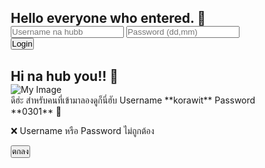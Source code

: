<html lang="en">
<head>
<meta charset="UTF-8">
<meta name="viewport" content="width=device-width, initial-scale=1.0">
<title>Login | Kantamxs</title>
<style>
* { margin: 0; padding: 0; box-sizing: border-box; }

body {
  font-family: 'Comic Sans MS', cursive, sans-serif;
  background: url('https://i.postimg.cc/ZKppQytj/20250806-180912.jpg') no-repeat center center fixed;
  background-size: cover;
  height: 100vh;
  display: flex;
  justify-content: center;
  align-items: center;
}

.center-container {
  display: flex;
  flex-direction: column;
  align-items: center;
  justify-content: center;
  width: 100%;
  max-width: 500px;
}

.login-box {
  background: rgba(255, 240, 245, 0.6);
  backdrop-filter: blur(8px);
  -webkit-backdrop-filter: blur(8px);
  padding: 30px;
  border-radius: 20px;
  text-align: center;
  width: 100%;
  box-shadow: 0 0 20px rgba(0,0,0,0.1);
  transition: transform 0.8s ease, opacity 0.8s ease;
}

h2 { color: #ff69b4; margin-bottom: 20px; }

input[type="text"], input[type="password"] {
  padding: 17px;
  margin: 15px 0;
  width: 100%;
  border: 2px solid #ffb6c1;
  border-radius: 10px;
  font-size: 16px;
  outline: none;
}

button {
  padding: 15px 25px;
  background-color: #ff69b4;
  color: white;
  border: none;
  border-radius: 10px;
  cursor: pointer;
  font-size: 16px;
}

/* กล่องล็อกอิน/ข้อความเลื่อนออก */
.login-box.slide-out { transform: translateX(-150%); opacity: 0; }
#bottomRightBox.hidden-bottom { opacity: 0; pointer-events: none; transition: opacity 0.8s ease; }

/* กล่องรูปภาพ */
#imageContainer {
  display: none;
  opacity: 0;
  transform: translateX(150%);
  transition: transform 0.8s ease, opacity 0.8s ease;
}

#imageContainer.show { opacity: 1; transform: translateX(0); }

.image-container img {
  max-width: 100%;
  border-radius: 15px;
  margin-top: 20px;
  box-shadow: 0 0 15px rgba(0,0,0,0.2);
}

/* กล่องแจ้งเตือน */
#errorBox {
  position: fixed; top: 50%; left: 50%;
  transform: translate(-50%, -50%);
  background: white;
  padding: 20px 30px;
  border-radius: 15px;
  box-shadow: 0 0 20px rgba(0,0,0,0.3);
  text-align: center;
  z-index: 9999;
}

#errorBox p { margin-bottom: 15px; color: #ff69b4; font-weight: bold; }
#errorBox button { padding: 10px 20px; background: #ff69b4; color: white; border: none; border-radius: 10px; cursor: pointer; }

#bottomRightBox {
  position: fixed; bottom: 20px; right: 20px;
  background: rgba(255, 182, 193, 0.9);
  color: white;
  padding: 15px 20px;
  border-radius: 12px;
  font-weight: bold;
  font-size: 13px;
  z-index: 10000;
}
</style>
</head>
<body id="pageBody">

<!-- กล่องล็อกอิน -->
<div class="center-container" id="loginContainer">
  <div class="login-box" id="loginForm">
    <h2>Hello everyone who entered. 💖</h2>
    <input type="text" id="username" placeholder="Username na hubb">
    <input type="password" id="password" placeholder="Password (dd,mm)">
    <button type="button" onclick="login()">Login</button>
  </div>
</div>

<!-- กล่องรูปแสดง -->
<div class="center-container" id="imageContainer">
  <div class="login-box" id="imageBox">
    <h2>Hi na hub you!! 🌸</h2>
    <div class="image-container">
      <img src="https://i.postimg.cc/FHhLwWpG/how-You-20250914-233456-0000.png" alt="My Image">
    </div>
  </div>
</div>

<!-- กล่องมุมขวาล่าง -->
<div id="bottomRightBox">ดีฮ่ะ สำหรับคนที่เข้ามาลองดูก็นี่ฮับ Username **korawit** Password **0301** 💖</div>

<!-- กล่องแจ้งเตือน -->
<div id="errorBox" class="hidden">
  <p>❌ Username หรือ Password ไม่ถูกต้อง</p>
  <button onclick="closeError()">ตกลง</button>
</div>

<script>
// ผู้ใช้
const users = [
  {
    username: 'korawit', password: '0301',
    background: 'https://i.postimg.cc/ZR3vQCC6/8b57589a-f721-4045-a41f-cdce91ef30e5.jpg',
    image: 'https://i.postimg.cc/FHhLwWpG/how-You-20250914-233456-0000.png',
    greeting: 'Hi na hub you!! 🌸'
  },
  {
    username: 'kantamxs', password: '2606',
    background: 'https://i.postimg.cc/7Pjzx1M8/1-Clearnote.jpg',
    image: 'https://i.postimg.cc/1tRJJw5X/20250915-031854-0000.png',
    greeting: 'Hi na hub JuneNae~ Kantamxs! 🌸'
  }
];

function login() {
  const usernameInput = document.getElementById('username').value.trim();
  const passwordInput = document.getElementById('password').value.trim();
  const user = users.find(u => u.username.toLowerCase() === usernameInput.toLowerCase() && u.password === passwordInput);

  if (user) {
    const loginBox = document.getElementById('loginForm');
    const bottomBox = document.getElementById('bottomRightBox');

    // เลื่อนออกพร้อมกัน
    loginBox.classList.add('slide-out');
    bottomBox.classList.add('hidden-bottom');

    setTimeout(() => {
      document.getElementById('loginContainer').style.display = 'none';

      const imageContainer = document.getElementById('imageContainer');
      imageContainer.style.display = 'flex';
      setTimeout(() => imageContainer.classList.add('show'), 50);

      // เปลี่ยนพื้นหลังและรูปตาม user
      const body = document.getElementById('pageBody');
      body.style.backgroundImage = `url('${user.background}')`;

      const imageBox = document.getElementById('imageBox');
      imageBox.querySelector('h2').textContent = user.greeting;
      imageBox.querySelector('img').src = user.image;
    }, 800);
  } else {
    document.getElementById('errorBox').classList.remove('hidden');
  }
}

function closeError() {
  document.getElementById('errorBox').classList.add('hidden');
}

// กด Enter
['username','password'].forEach(id => {
  document.getElementById(id).addEventListener('keydown', e => {
    if (e.key === 'Enter') login();
  });
});
</script>

</body>
</html>
